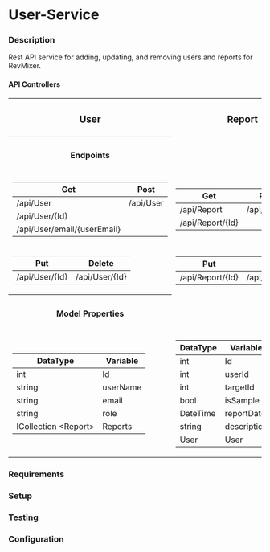 # User-Service
### Description
Rest API service for adding, updating, and removing users and reports for RevMixer.  

#### API Controllers
<table>
<tr><th><h3>User</h3></th><th><h3>Report</h3></th></tr>
<tr>
<th><h4>Endpoints</h4></th>
</tr>
<tr>
<td>

Get | Post 
----|----
/api/User | /api/User 
/api/User/{Id} | 
/api/User/email/{userEmail} |

</td><td>

Get | Post 
----|----
/api/Report | /api/Report
/api/Report/{Id} | 

</td>
</tr> 
<tr>
<td>

Put | Delete
----|----
/api/User/{Id} | /api/User/{Id}

</td><td>

Put | Delete
----|----
/api/Report/{Id} | /api/Report/{Id}

</td>
</tr> 

<tr>
<th><h4>Model Properties</h4></th>
</tr>

<td>

DataType | Variable
----|----
int|Id
string|userName
string|email
string|role
ICollection \<Report>|Reports

</td>
<td>

DataType | Variable
----|----
int|Id
int|userId
int|targetId
bool|isSample
DateTime|reportDate
string|description
User|User

</td>
</tr>
</table>

### Requirements

### Setup

### Testing

### Configuration





